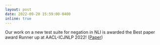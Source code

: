 ```yaml
---
layout: post
date: 2022-09-20 15:59:00-0400
inline: true
---
```


Our work on a new test suite for negation in NLI is awarded the Best paper award Runner up at AACL-ICJNLP 2022! ([Paper](https://arxiv.org/abs/2205.04012))